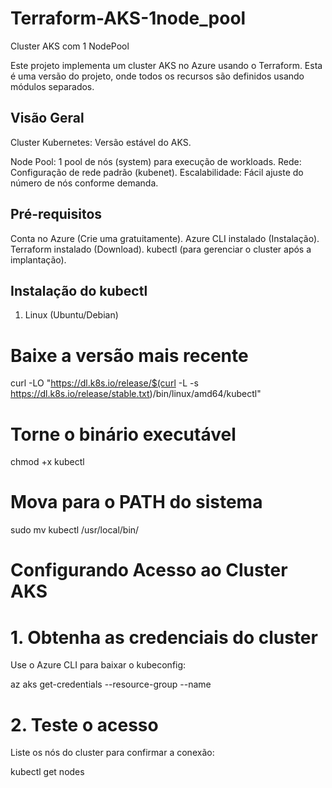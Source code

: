 # Terraform-AKS-1node_pool
Cluster AKS com 1 NodePool

Este projeto implementa um cluster AKS no Azure usando o Terraform. Esta é uma versão do projeto, onde todos os recursos são definidos usando módulos separados.

##  Visão Geral
Cluster Kubernetes: Versão estável do AKS.

Node Pool: 1 pool de nós (system) para execução de workloads.
Rede: Configuração de rede padrão (kubenet).
Escalabilidade: Fácil ajuste do número de nós conforme demanda.

## Pré-requisitos
Conta no Azure (Crie uma gratuitamente).
Azure CLI instalado (Instalação).
Terraform instalado (Download).
kubectl (para gerenciar o cluster após a implantação).

## Instalação do kubectl
1. Linux (Ubuntu/Debian)
# Baixe a versão mais recente
curl -LO "https://dl.k8s.io/release/$(curl -L -s https://dl.k8s.io/release/stable.txt)/bin/linux/amd64/kubectl"

# Torne o binário executável
chmod +x kubectl

# Mova para o PATH do sistema
sudo mv kubectl /usr/local/bin/

# Configurando Acesso ao Cluster AKS
# 1. Obtenha as credenciais do cluster
Use o Azure CLI para baixar o kubeconfig:

az aks get-credentials --resource-group <nome-do-resource-group> --name <nome-do-cluster-aks>

# 2. Teste o acesso
Liste os nós do cluster para confirmar a conexão:

kubectl get nodes
